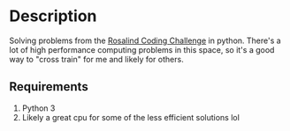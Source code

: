 # Description

Solving problems from the [Rosalind Coding Challenge](https://rosalind.info/problems/list-view/) in python. There's a lot of high performance computing problems in this space, so it's a good way to "cross train" for me and likely for others.

## Requirements

1. Python 3
2. Likely a great cpu for some of the less efficient solutions lol

